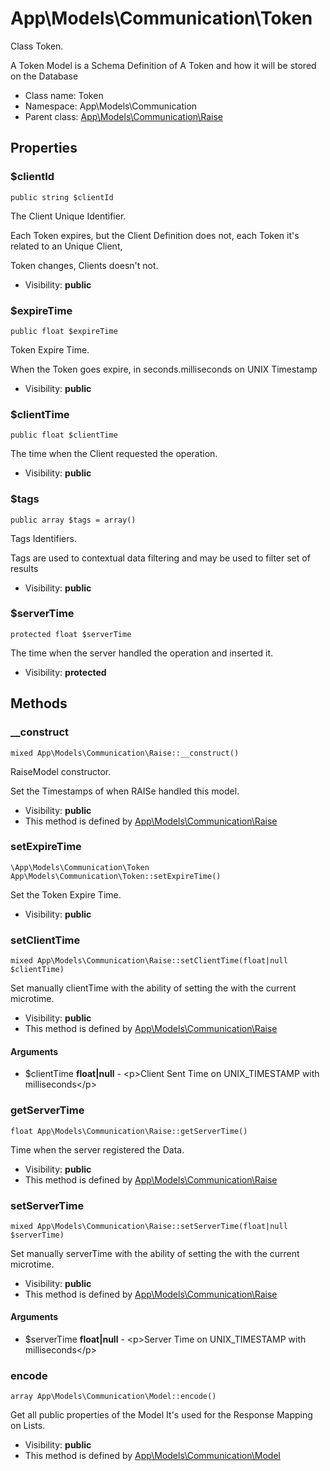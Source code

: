 App\Models\Communication\Token
===============

Class Token.

A Token Model is a Schema Definition of
A Token and how it will be stored on the Database


* Class name: Token
* Namespace: App\Models\Communication
* Parent class: [App\Models\Communication\Raise](App-Models-Communication-Raise.md)





Properties
----------


### $clientId

    public string $clientId

The Client Unique Identifier.

Each Token expires, but the Client Definition does not,
each Token it's related to an Unique Client,

Token changes, Clients doesn't not.

* Visibility: **public**


### $expireTime

    public float $expireTime

Token Expire Time.

When the Token goes expire,
in seconds.milliseconds on UNIX Timestamp

* Visibility: **public**


### $clientTime

    public float $clientTime

The time when the Client requested the operation.



* Visibility: **public**


### $tags

    public array $tags = array()

Tags Identifiers.

Tags are used to contextual data filtering
and may be used to filter set of results

* Visibility: **public**


### $serverTime

    protected float $serverTime

The time when the server handled the operation and inserted it.



* Visibility: **protected**


Methods
-------


### __construct

    mixed App\Models\Communication\Raise::__construct()

RaiseModel constructor.

Set the Timestamps of when RAISe handled
this model.

* Visibility: **public**
* This method is defined by [App\Models\Communication\Raise](App-Models-Communication-Raise.md)




### setExpireTime

    \App\Models\Communication\Token App\Models\Communication\Token::setExpireTime()

Set the Token Expire Time.



* Visibility: **public**




### setClientTime

    mixed App\Models\Communication\Raise::setClientTime(float|null $clientTime)

Set manually clientTime
with the ability of setting the with the current microtime.



* Visibility: **public**
* This method is defined by [App\Models\Communication\Raise](App-Models-Communication-Raise.md)


#### Arguments
* $clientTime **float|null** - &lt;p&gt;Client Sent Time on UNIX_TIMESTAMP with milliseconds&lt;/p&gt;



### getServerTime

    float App\Models\Communication\Raise::getServerTime()

Time when the server registered the Data.



* Visibility: **public**
* This method is defined by [App\Models\Communication\Raise](App-Models-Communication-Raise.md)




### setServerTime

    mixed App\Models\Communication\Raise::setServerTime(float|null $serverTime)

Set manually serverTime
with the ability of setting the with the current microtime.



* Visibility: **public**
* This method is defined by [App\Models\Communication\Raise](App-Models-Communication-Raise.md)


#### Arguments
* $serverTime **float|null** - &lt;p&gt;Server Time on UNIX_TIMESTAMP with milliseconds&lt;/p&gt;



### encode

    array App\Models\Communication\Model::encode()

Get all public properties of the Model
It's used for the Response Mapping on Lists.



* Visibility: **public**
* This method is defined by [App\Models\Communication\Model](App-Models-Communication-Model.md)



